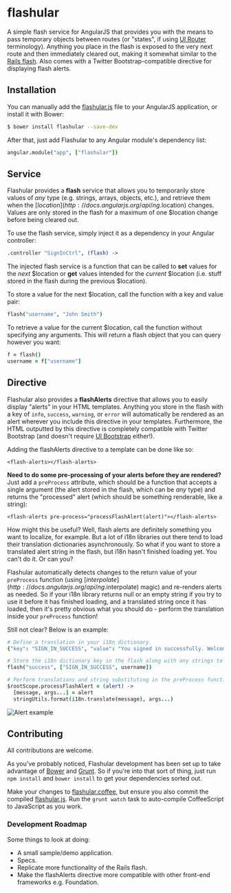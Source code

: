 flashular
=========

A simple flash service for AngularJS that provides you with the means to pass temporary objects between routes (or "states", if using [UI Router](https://github.com/angular-ui/ui-router) terminology). Anything you place in the flash is exposed to the very next route and then immediately cleared out, making it somewhat similar to the [Rails flash](http://api.rubyonrails.org/classes/ActionDispatch/Flash.html). Also comes with a Twitter Bootstrap-compatible directive for displaying flash alerts.

## Installation

You can manually add the [flashular.js](/bin/flashular.js) file to your AngularJS application, or install it with Bower:

```bash
$ bower install flashular --save-dev
```

After that, just add Flashular to any Angular module's dependency list:

```coffeescript
angular.module("app", ["flashular"])
```

## Service

Flashular provides a **flash** service that allows you to temporarily store values of *any* type (e.g. strings, arrays, objects, etc.), and retrieve them when the [$location](http://docs.angularjs.org/api/ng.$location) changes. Values are only stored in the flash for a maximum of one $location change before being cleared out.

To use the flash service, simply inject it as a dependency in your Angular controller:

```coffeescript
.controller "SignInCtrl", (flash) ->
```

The injected flash service is a function that can be called to **set** values for the *next* $location or **get** values intended for the *current* $location (i.e. stuff stored in the flash during the previous $location).

To store a value for the next $location, call the function with a key and value pair:

```coffeescript
flash("username", "John Smith")
```

To retrieve a value for the current $location, call the function without specifying any arguments. This will return a flash object that you can query however you want:

```coffeescript
f = flash()
username = f["username"]
```

## Directive

Flashular also provides a **flashAlerts** directive that allows you to easily display "alerts" in your HTML templates. Anything you store in the flash with a key of `info`, `success`, `warning`, or `error` will automatically be rendered as an alert wherever you include this directive in your templates. Furthermore, the HTML outputted by this directive is completely compatible with Twitter Bootstrap (and doesn't require [UI Bootstrap](https://github.com/angular-ui/bootstrap) either!).

Adding the flashAlerts directive to a template can be done like so:

```
<flash-alerts></flash-alerts>
```

**Need to do some pre-processing of your alerts before they are rendered?** Just add a `preProcess` attribute, which should be a function that accepts a single argument (the alert stored in the flash, which can be *any* type) and returns the "processed" alert (which should be something renderable, like a string):

```
<flash-alerts pre-process="processFlashAlert(alert)"></flash-alerts>
```

How might this be useful? Well, flash alerts are definitely something you want to localize, for example. But a lot of i18n libraries out there tend to load their translation dictionaries asynchronously. So what if you want to store a translated alert string in the flash, but i18n hasn't finished loading yet. You can't do it. Or can you?

Flashular automatically detects changes to the return value of your `preProcess` function (using [$interpolate](http://docs.angularjs.org/api/ng.$interpolate) magic) and re-renders alerts as needed. So if your i18n library returns null or an empty string if you try to use it before it has finished loading, and a translated string once it has loaded, then it's pretty obvious what you should do - perform the translation inside your `preProcess` function!

Still not clear? Below is an example:

```coffeescript
# Define a translation in your i18n dictionary.
{"key": "SIGN_IN_SUCCESS", "value": "You signed in successfully. Welcome back, %s!"}
```

```coffeescript
# Store the i18n dictionary key in the flash along with any strings to substitute.
flash("success", ["SIGN_IN_SUCCESS", username])
```

```coffeescript
# Perform translations and string substituting in the preProcess function.
$rootScope.processFlashAlert = (alert) ->
  [message, args...] = alert
  stringUtils.format(i18n.translate(message), args...)
```

![Alert example](http://i.imgur.com/DGZ7sgg.png)

## Contributing

All contributions are welcome.

As you've probably noticed, Flashular development has been set up to take advantage of [Bower](https://github.com/bower/bower) and [Grunt](https://github.com/gruntjs/grunt). So if you're into that sort of thing, just run `npm install` and `bower install` to get your dependencies sorted out.

Make your changes to [flashular.coffee](/src/flashular.coffee), but ensure you also commit the compiled [flashular.js](/bin/flashular.js). Run the `grunt watch` task to auto-compile CoffeeScript to JavaScript as you work.

### Development Roadmap

Some things to look at doing:
- A small sample/demo application.
- Specs.
- Replicate more functionality of the Rails flash.
- Make the flashAlerts directive more compatible with other front-end frameworks e.g. Foundation.
